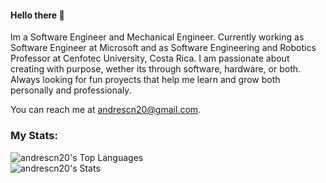 #### Hello there :muscle:	

Im a Software Engineer and Mechanical Engineer. Currently working as Software Engineer at Microsoft and as Software Engineering and Robotics Professor at Cenfotec University, Costa Rica. I am passionate about creating with purpose, wether its through software, hardware, or both. Always looking for fun proyects that help me learn and grow both personally and professionaly. 

You can reach me at andrescn20@gmail.com. 

### My Stats:
<!-- ![andrescn20's Streak](https://github-readme-streak-stats.herokuapp.com/?user=andrescn20&theme=radical&hide_border=false) <br> -->
![andrescn20's Top Languages](https://github-readme-stats.vercel.app/api/top-langs/?username=andrescn20&theme=radical&show_icons=true&hide_border=false&layout=compact) <br>
![andrescn20's Stats](https://github-readme-stats.vercel.app/api?username=andrescn20&theme=radical&show_icons=true&hide_border=false&count_private=false) <br>


<!--
**andrescn20/andrescn20** is a ✨ _special_ ✨ repository because its `README.md` (this file) appears on your GitHub profile.

Here are some ideas to get you started:

- 🔭 I’m currently working on ...
- 🌱 I’m currently learning ...
- 👯 I’m looking to collaborate on ...
- 🤔 I’m looking for help with ...
- 💬 Ask me about ...
- 📫 How to reach me: ...
- 😄 Pronouns: ...
- ⚡ Fun fact: ...
-->
